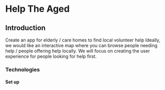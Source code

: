 # Help The Aged

## Introduction

Create an app for elderly / care homes to find local volunteer help
Ideally, we would like an interactive map where you can browse people needing help / people offering help locally.
We will focus on creating the user experience for people looking for help first.

### Technologies

#### Set up
